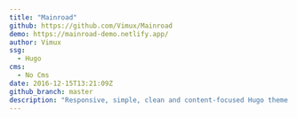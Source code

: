 ```yaml
---
title: "Mainroad"
github: https://github.com/Vimux/Mainroad
demo: https://mainroad-demo.netlify.app/
author: Vimux
ssg:
  - Hugo
cms:
  - No Cms
date: 2016-12-15T13:21:09Z
github_branch: master
description: "Responsive, simple, clean and content-focused Hugo theme based on the MH Magazine lite WordPress theme"
---
```

